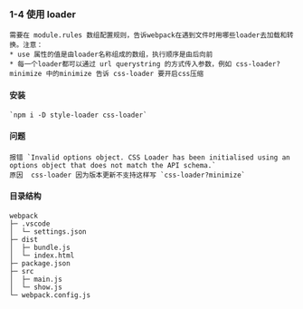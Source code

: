 ### 1-4 使用 loader

    需要在 module.rules 数组配置规则，告诉webpack在遇到文件时用哪些loader去加载和转换。注意：
    * use 属性的值是由loader名称组成的数组，执行顺序是由后向前
    * 每一个loader都可以通过 url querystring 的方式传入参数，例如 css-loader?minimize 中的minimize 告诉 css-loader 要开启css压缩


#### 安装
    `npm i -D style-loader css-loader`

#### 问题
    报错 `Invalid options object. CSS Loader has been initialised using an options object that does not match the API schema.`
    原因  css-loader 因为版本更新不支持这样写 `css-loader?minimize`



#### 目录结构

```
webpack
├─ .vscode
│  └─ settings.json
├─ dist
│  ├─ bundle.js
│  └─ index.html
├─ package.json
├─ src
│  ├─ main.js
│  └─ show.js
└─ webpack.config.js

```
